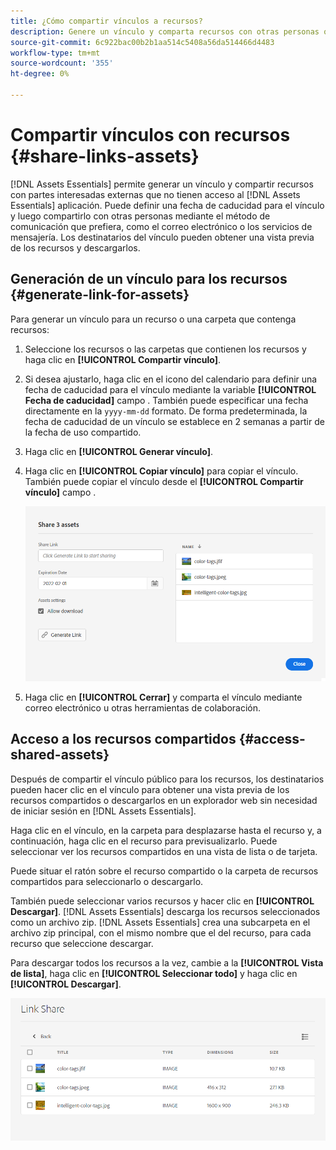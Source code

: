 ```yaml
---
title: ¿Cómo compartir vínculos a recursos?
description: Genere un vínculo y comparta recursos con otras personas que no tengan acceso al [!DNL Assets Essentials] aplicación.
source-git-commit: 6c922bac00b2b1aa514c5408a56da514466d4483
workflow-type: tm+mt
source-wordcount: '355'
ht-degree: 0%

---
```



# Compartir vínculos con recursos {#share-links-assets}

[!DNL Assets Essentials] permite generar un vínculo y compartir recursos con partes interesadas externas que no tienen acceso al [!DNL Assets Essentials] aplicación. Puede definir una fecha de caducidad para el vínculo y luego compartirlo con otras personas mediante el método de comunicación que prefiera, como el correo electrónico o los servicios de mensajería. Los destinatarios del vínculo pueden obtener una vista previa de los recursos y descargarlos.

## Generación de un vínculo para los recursos {#generate-link-for-assets}

Para generar un vínculo para un recurso o una carpeta que contenga recursos:

1. Seleccione los recursos o las carpetas que contienen los recursos y haga clic en **[!UICONTROL Compartir vínculo]**.

1. Si desea ajustarlo, haga clic en el icono del calendario para definir una fecha de caducidad para el vínculo mediante la variable **[!UICONTROL Fecha de caducidad]** campo . También puede especificar una fecha directamente en la `yyyy-mm-dd` formato. De forma predeterminada, la fecha de caducidad de un vínculo se establece en 2 semanas a partir de la fecha de uso compartido.

1. Haga clic en **[!UICONTROL Generar vínculo]**.

1. Haga clic en **[!UICONTROL Copiar vínculo]** para copiar el vínculo. También puede copiar el vínculo desde el **[!UICONTROL Compartir vínculo]** campo .

   ![Opción para recortar y enderezar](assets/share-asset-link.png)

1. Haga clic en **[!UICONTROL Cerrar]** y comparta el vínculo mediante correo electrónico u otras herramientas de colaboración.

## Acceso a los recursos compartidos {#access-shared-assets}

Después de compartir el vínculo público para los recursos, los destinatarios pueden hacer clic en el vínculo para obtener una vista previa de los recursos compartidos o descargarlos en un explorador web sin necesidad de iniciar sesión en [!DNL Assets Essentials].

Haga clic en el vínculo, en la carpeta para desplazarse hasta el recurso y, a continuación, haga clic en el recurso para previsualizarlo. Puede seleccionar ver los recursos compartidos en una vista de lista o de tarjeta.

Puede situar el ratón sobre el recurso compartido o la carpeta de recursos compartidos para seleccionarlo o descargarlo.

También puede seleccionar varios recursos y hacer clic en **[!UICONTROL Descargar]**. [!DNL Assets Essentials] descarga los recursos seleccionados como un archivo zip. [!DNL Assets Essentials] crea una subcarpeta en el archivo zip principal, con el mismo nombre que el del recurso, para cada recurso que seleccione descargar.

Para descargar todos los recursos a la vez, cambie a la **[!UICONTROL Vista de lista]**, haga clic en **[!UICONTROL Seleccionar todo]** y haga clic en **[!UICONTROL Descargar]**.

![Vista previa de recursos compartidos](assets/preview-shared-assets.png)


